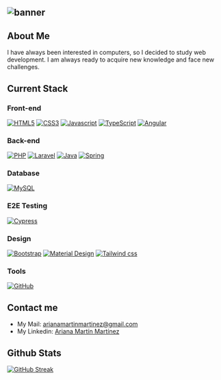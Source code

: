 ![banner](https://github.com/user-attachments/assets/753ccf08-87a6-4c54-9de4-555980313b04)
---

## About Me

I have always been interested in computers, so I decided to study web development. I am always ready to acquire new knowledge and face new challenges.

## Current Stack
### Front-end

<a href='' target="_blank"><img alt='HTML5' src='https://img.shields.io/badge/HTML5-100000?style=for-the-badge&logo=HTML5&logoColor=white&labelColor=FF910B&color=FF910B'/></a>
<a href='' target="_blank"><img alt='CSS3' src='https://img.shields.io/badge/CSS3-100000?style=for-the-badge&logo=CSS3&logoColor=white&labelColor=1572B6&color=1572B6'/></a>
<a href='' target="_blank"><img alt='Javascript' src='https://img.shields.io/badge/JavaScript-100000?style=for-the-badge&logo=Javascript&logoColor=white&labelColor=F7DF1E&color=F7DF1E'/></a>
<a href='' target="_blank"><img alt='TypeScript' src='https://img.shields.io/badge/TypeScript-100000?style=for-the-badge&logo=TypeScript&logoColor=white&labelColor=3178C6&color=3178C6'/></a>
<a href='' target="_blank"><img alt='Angular' src='https://img.shields.io/badge/Angular-100000?style=for-the-badge&logo=Angular&logoColor=white&labelColor=0F0F11&color=0F0F11'/></a>

### Back-end

<a href='' target="_blank"><img alt='PHP' src='https://img.shields.io/badge/PHP-100000?style=for-the-badge&logo=PHP&logoColor=white&labelColor=777BB4&color=777BB4'/></a>
<a href='' target="_blank"><img alt='Laravel' src='https://img.shields.io/badge/Laravel-100000?style=for-the-badge&logo=Laravel&logoColor=white&labelColor=FF2D20&color=FF2D20'/></a>
<a href='https://github.com/shivamkapasia0' target="_blank"><img alt='Java' src='https://img.shields.io/badge/Java-100000?style=for-the-badge&logo=Java&logoColor=white&labelColor=black&color=black'/></a>
<a href='https://github.com/shivamkapasia0' target="_blank"><img alt='Spring' src='https://img.shields.io/badge/Spring_Boot-100000?style=for-the-badge&logo=Spring&logoColor=white&labelColor=6DB33F&color=6DB33F'/></a>

### Database

<a href='https://github.com/shivamkapasia0' target="_blank"><img alt='MySQL' src='https://img.shields.io/badge/MySQL-100000?style=for-the-badge&logo=MySQL&logoColor=white&labelColor=4479A1&color=4479A1'/></a>

### E2E Testing

<a href='https://github.com/shivamkapasia0' target="_blank"><img alt='Cypress' src='https://img.shields.io/badge/Cypress-100000?style=for-the-badge&logo=Cypress&logoColor=white&labelColor=69D3A7&color=69D3A7'/></a>

### Design

<a href='https://github.com/shivamkapasia0' target="_blank"><img alt='Bootstrap' src='https://img.shields.io/badge/Bootstrap-100000?style=for-the-badge&logo=Bootstrap&logoColor=white&labelColor=7952B3&color=7952B3'/></a>
<a href='https://github.com/shivamkapasia0' target="_blank"><img alt='Material Design' src='https://img.shields.io/badge/Material_Design-100000?style=for-the-badge&logo=Material Design&logoColor=white&labelColor=757575&color=757575'/></a>
<a href='https://github.com/shivamkapasia0' target="_blank"><img alt='Tailwind css' src='https://img.shields.io/badge/Tailwind-100000?style=for-the-badge&logo=Tailwind css&logoColor=white&labelColor=06B6D4&color=06B6D4'/></a>

### Tools
<a href='https://github.com/ArianaMartinMartinez' target="_blank"><img alt='GitHub' src='https://img.shields.io/badge/GitHub-100000?style=for-the-badge&logo=GitHub&logoColor=white&labelColor=black&color=black'/></a>

## Contact me

- My Mail: arianamartinmartinez@gmail.com
- My Linkedin: <a href="https://www.linkedin.com/in/ariana-martin-martinez/">Ariana Martín Martínez</a>

## Github Stats

[![GitHub Streak](https://github-readme-streak-stats.herokuapp.com?user=ArianaMartinMartinez&theme=dracula&date_format=j%20M%5B%20Y%5D&mode=weekly)](https://git.io/streak-stats)
